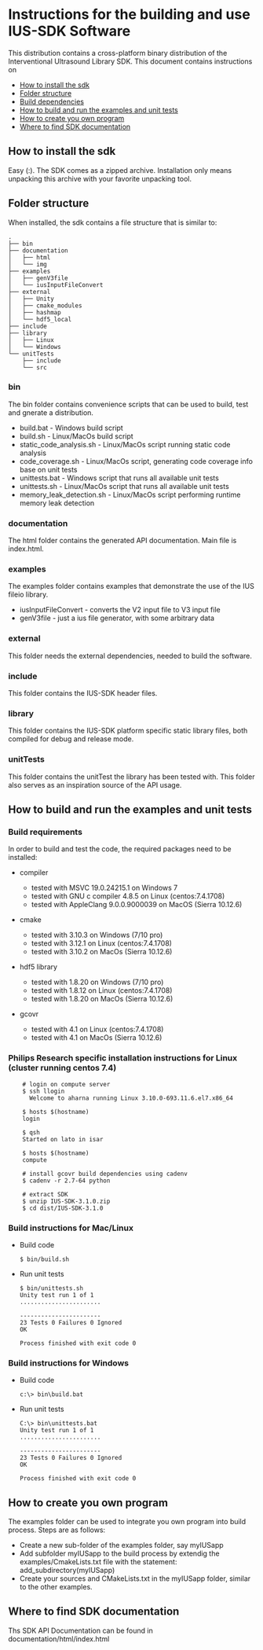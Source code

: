 # Instructions for the building and use IUS-SDK Software

This distribution contains a cross-platform binary distribution of the Interventional Ultrasound Library SDK. 
This document contains instructions on
* [How to install the sdk](#how-to-install-the-sdk)
* [Folder structure](#folder-structure)
* [Build dependencies](#build-dependencies)
* [How to build and run the examples and unit tests](#how-to-build-and-run-the-examples-and-unit-tests)
* [How to create you own program](#how-to-create-you-own-program)
* [Where to find SDK documentation](#where-to-find-sdk-documentation)

## How to install the sdk
Easy (:). The SDK comes as a zipped archive. Installation only means 
unpacking this archive with your favorite unpacking tool.

## Folder structure
When installed, the sdk contains a file structure that is similar to:

```
.
├── bin
├── documentation
│   ├── html
│   └── img
├── examples
│   ├── genV3file
│   └── iusInputFileConvert
├── external
│   ├── Unity
│   ├── cmake_modules
│   ├── hashmap
│   └── hdf5_local
├── include
├── library
│   ├── Linux
│   └── Windows
└── unitTests
    ├── include
    └── src
```

### bin
The bin folder contains convenience scripts that can be used to 
build, test and gnerate a distribution.

* build.bat - Windows build script
* build.sh - Linux/MacOs build script
* static_code_analysis.sh - Linux/MacOs script running static code analysis
* code_coverage.sh - Linux/MacOs script, generating code coverage info base on unit tests
* unittests.bat - Windows script that runs all available unit tests
* unittests.sh - Linux/MacOs script that runs all available unit tests
* memory_leak_detection.sh - Linux/MacOs script performing runtime memory leak detection

### documentation
The html folder contains the generated API documentation. Main file
is index.html.

### examples
The examples folder contains examples that demonstrate the use of the IUS fileio 
library.
* iusInputFileConvert - converts the V2 input file to V3 input file
* genV3file - just a ius file generator, with some arbitrary data

### external
This folder needs the external dependencies, needed to build the software.

### include
This folder contains the IUS-SDK header files.

### library
This folder contains the IUS-SDK platform specific static library files, both 
compiled for debug and release mode.

### unitTests
This folder contains the unitTest the library has been tested with. This folder also 
serves as an inspiration source of the API usage.

## How to build and run the examples and unit tests
### Build requirements
In order to build and test the code, the required packages need to be installed:
- compiler
  - tested with MSVC 19.0.24215.1 on Windows 7
  - tested with GNU c compiler 4.8.5 on Linux (centos:7.4.1708)
  - tested with AppleClang 9.0.0.9000039 on MacOS (Sierra 10.12.6)
  
- cmake
  - tested with 3.10.3 on Windows (7/10 pro)
  - tested with 3.12.1 on Linux (centos:7.4.1708)
  - tested with 3.10.2 on MacOs (Sierra 10.12.6)
  
- hdf5 library
  - tested with 1.8.20 on Windows (7/10 pro)
  - tested with 1.8.12 on Linux (centos:7.4.1708)
  - tested with 1.8.20 on MacOs (Sierra 10.12.6)

- gcovr
  - tested with 4.1 on Linux (centos:7.4.1708)
  - tested with 4.1 on MacOs (Sierra 10.12.6)
 
### Philips Research specific installation instructions for Linux (cluster running centos 7.4)
```
    # login on compute server
    $ ssh llogin
      Welcome to aharna running Linux 3.10.0-693.11.6.el7.x86_64 

    $ hosts $(hostname)
    login

    $ qsh
    Started on lato in isar

    $ hosts $(hostname)
    compute
    
    # install gcovr build dependencies using cadenv
    $ cadenv -r 2.7-64 python
    
    # extract SDK
    $ unzip IUS-SDK-3.1.0.zip
    $ cd dist/IUS-SDK-3.1.0
```

### Build instructions for Mac/Linux
- Build code
    ```
    $ bin/build.sh
    ```
- Run unit tests

    ```
    $ bin/unittests.sh
    Unity test run 1 of 1
    .......................
    
    -----------------------
    23 Tests 0 Failures 0 Ignored 
    OK
    
    Process finished with exit code 0
    ```

### Build instructions for Windows

- Build code
    ```
    c:\> bin\build.bat
    ```
- Run unit tests

    ```
    C:\> bin\unittests.bat
    Unity test run 1 of 1
    .......................
    
    -----------------------
    23 Tests 0 Failures 0 Ignored 
    OK
    
    Process finished with exit code 0
    ```

## How to create you own program
The examples folder can be used to integrate you own program into 
build process. Steps are as follows:
- Create a new sub-folder of the examples folder, say myIUSapp
- Add subfolder myIUSapp to the build process by extendig the examples/CmakeLists.txt 
file with the statement: add_subdirectory(myIUSapp)
- Create your sources and CMakeLists.txt in the myIUSapp folder, similar to 
the other examples.

## Where to find SDK documentation
Ths SDK API Documentation can be found in documentation/html/index.html
